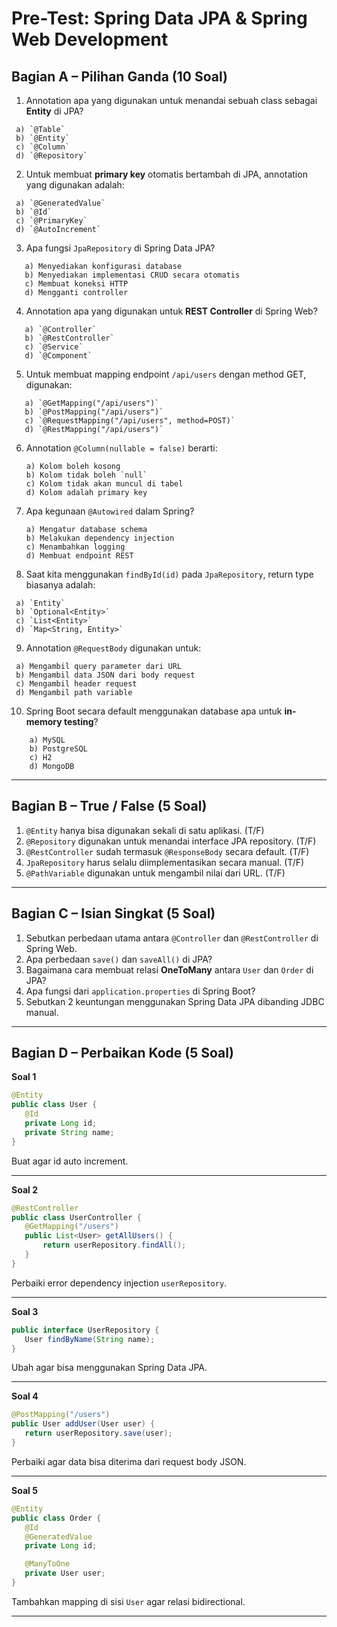 # Pre-Test: Spring Data JPA & Spring Web Development

## Bagian A – Pilihan Ganda (10 Soal)

1. Annotation apa yang digunakan untuk menandai sebuah class sebagai **Entity** di JPA?

```
 a) `@Table`
 b) `@Entity`
 c) `@Column`
 d) `@Repository`

```

2. Untuk membuat **primary key** otomatis bertambah di JPA, annotation yang digunakan adalah:

```
 a) `@GeneratedValue`
 b) `@Id`
 c) `@PrimaryKey`
 d) `@AutoIncrement`
```

3. Apa fungsi `JpaRepository` di Spring Data JPA?

```
   a) Menyediakan konfigurasi database
   b) Menyediakan implementasi CRUD secara otomatis
   c) Membuat koneksi HTTP
   d) Mengganti controller
```

4. Annotation apa yang digunakan untuk **REST Controller** di Spring Web?

```
   a) `@Controller`
   b) `@RestController`
   c) `@Service`
   d) `@Component`
```

5. Untuk membuat mapping endpoint `/api/users` dengan method GET, digunakan:

```
   a) `@GetMapping("/api/users")`
   b) `@PostMapping("/api/users")`
   c) `@RequestMapping("/api/users", method=POST)`
   d) `@RestMapping("/api/users")`
```

6. Annotation `@Column(nullable = false)` berarti:

   ```
   a) Kolom boleh kosong
   b) Kolom tidak boleh `null`
   c) Kolom tidak akan muncul di tabel
   d) Kolom adalah primary key
   ```

7. Apa kegunaan `@Autowired` dalam Spring?

   ```
   a) Mengatur database schema
   b) Melakukan dependency injection
   c) Menambahkan logging
   d) Membuat endpoint REST
   ```

8. Saat kita menggunakan `findById(id)` pada `JpaRepository`, return type biasanya adalah:

```
 a) `Entity`
 b) `Optional<Entity>`
 c) `List<Entity>`
 d) `Map<String, Entity>`
```

9. Annotation `@RequestBody` digunakan untuk:

```
 a) Mengambil query parameter dari URL
 b) Mengambil data JSON dari body request
 c) Mengambil header request
 d) Mengambil path variable
```

10. Spring Boot secara default menggunakan database apa untuk **in-memory testing**?

```
    a) MySQL
    b) PostgreSQL
    c) H2
    d) MongoDB
```

---

## Bagian B – True / False (5 Soal)

1. `@Entity` hanya bisa digunakan sekali di satu aplikasi. (T/F)
2. `@Repository` digunakan untuk menandai interface JPA repository. (T/F)
3. `@RestController` sudah termasuk `@ResponseBody` secara default. (T/F)
4. `JpaRepository` harus selalu diimplementasikan secara manual. (T/F)
5. `@PathVariable` digunakan untuk mengambil nilai dari URL. (T/F)

---

## Bagian C – Isian Singkat (5 Soal)

1. Sebutkan perbedaan utama antara `@Controller` dan `@RestController` di Spring Web.
2. Apa perbedaan `save()` dan `saveAll()` di JPA?
3. Bagaimana cara membuat relasi **OneToMany** antara `User` dan `Order` di JPA?
4. Apa fungsi dari `application.properties` di Spring Boot?
5. Sebutkan 2 keuntungan menggunakan Spring Data JPA dibanding JDBC manual.

---

## Bagian D – Perbaikan Kode (5 Soal)

**Soal 1**

```java
@Entity
public class User {
   @Id
   private Long id;
   private String name;
}
```

Buat agar id auto increment.

---

**Soal 2**

```java
@RestController
public class UserController {
   @GetMapping("/users")
   public List<User> getAllUsers() {
       return userRepository.findAll();
   }
}
```

Perbaiki error dependency injection `userRepository`.

---

**Soal 3**

```java
public interface UserRepository {
   User findByName(String name);
}
```

Ubah agar bisa menggunakan Spring Data JPA.

---

**Soal 4**

```java
@PostMapping("/users")
public User addUser(User user) {
   return userRepository.save(user);
}
```

Perbaiki agar data bisa diterima dari request body JSON.

---

**Soal 5**

```java
@Entity
public class Order {
   @Id
   @GeneratedValue
   private Long id;

   @ManyToOne
   private User user;
}
```

Tambahkan mapping di sisi `User` agar relasi bidirectional.

---
